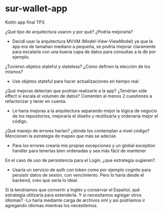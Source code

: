 # sur-wallet-app
Kotlin app final TP3

¿Qué tipo de arquitectura usaron y por qué? ¿Podría mejorarla? 
- Decidí usar la arquitectura MVVM (Model-View-ViewModel) ya que la app era de tamañan mediano a pequeña, se podría mejorar claramente para escalarla con una buena capa de datos para consultas a la db por ejemplo.
  
¿Tuvieron objetos stateful y stateless? ¿Cómo definen la elección de los mismos?
- Use objetos stateful para hacer actualizaciones en tiempo real.

¿Qué mejoras detectan que podrían realizarle a la app? ¿Tendrían side effect si escala el volumen de datos? Comenten al menos 2 cuestiones a refactorizar y tener en cuenta. 
- Le haría mejoras a la arquitectura separando mejor la lógica de negocio de los repositorios, mejoraría el diseño y reutilizaría y ordenaría mejor el código.

¿Qué manejo de errores harían? ¿dónde los contemplan a nivel código? Mencionen la estrategia de mapeo que más se adecúe.
- Para los errores crearía mis propias excepciones y un global exception handler para tenerlas bien ordenadas y sea más fácil de mantener

En el caso de uso de persistencia para el Login, ¿que estrategia sugieren?.
- Usaría un servicio de auth con token como por ejemplo cognito para persistir datos de sesión, con vencimiento. Pero lo haría desde el backend, creo que sería lo ideal.

Si la tendríamos que convertir a Inglés y conservar el Español, qué estrategia utilizaría para extenderla. Y si necesitamos agregar otros idiomas?
-Lo haría mediante carga de archivos xml y así podríamos ir agregando idiomas mientras los necesitemos.

